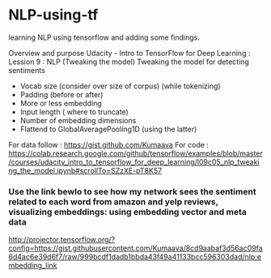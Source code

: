# NLP-using-tf
learning NLP using tensorflow and adding some findings.


Overview and purpose 
Udacity - Intro to TensorFlow for Deep Learning : Lession 9 : NLP (Tweaking the model)
Tweaking the model for detecting sentiments
* Vocab size (consider over size of corpus) (while tokenizing)
* Padding (before or after)
* More or less embedding 
* Input length ( where to truncate)
* Number of embedding dimensions
* Flattend to GlobalAveragePooling1D (using the latter)

For data follow : https://gist.github.com/Kumaava 
For code : https://colab.research.google.com/github/tensorflow/examples/blob/master/courses/udacity_intro_to_tensorflow_for_deep_learning/l09c05_nlp_tweaking_the_model.ipynb#scrollTo=SZzXE-pT8K57

### Use the link bewlo to see how my network sees the sentiment related to each word from amazon and yelp reviews, visualizing embeddings: using embedding vector and meta data
http://projector.tensorflow.org/?config=https://gist.githubusercontent.com/Kumaava/8cd9aabaf3d56ac09fa6d4ac6e39d6f7/raw/999bcdf1dadb1bbda43f49a41133bcc596303dad/nlp:embedding_link


